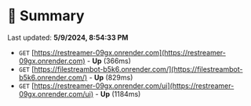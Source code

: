 # 📖 Summary
Last updated: **5/9/2024, 8:54:33 PM**

- `GET` [https://restreamer-09gx.onrender.com](https://restreamer-09gx.onrender.com) - **Up** (366ms)
- `GET` [https://filestreambot-b5k6.onrender.com/](https://filestreambot-b5k6.onrender.com/) - **Up** (829ms)
- `GET` [https://restreamer-09gx.onrender.com/ui](https://restreamer-09gx.onrender.com/ui) - **Up** (1184ms)
